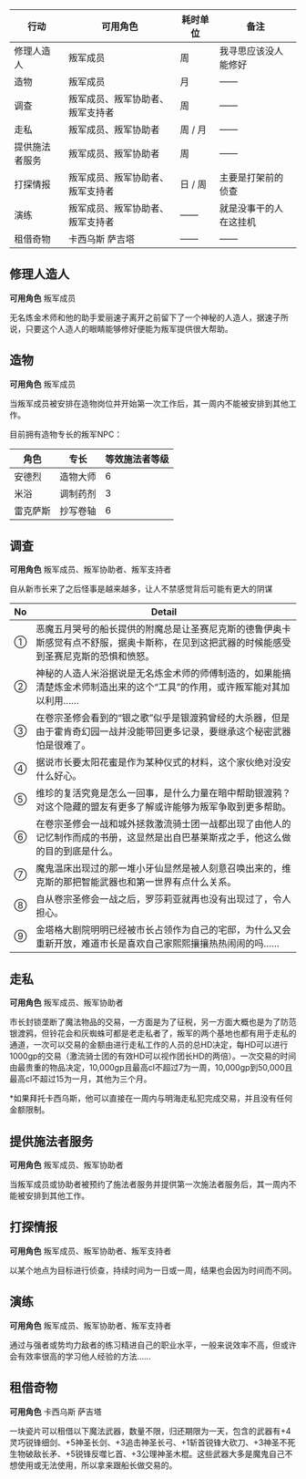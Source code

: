 | 行动           | 可用角色                         | 耗时单位 | 备注                   |
| -------------- | -------------------------------- | -------- | ---------------------- |
| 修理人造人     | 叛军成员                         | 周       | 我寻思应该没人能修好   |
| 造物           | 叛军成员                         | 月       | ——                     |
| 调查           | 叛军成员、叛军协助者、叛军支持者 | 周       | ——                     |
| 走私           | 叛军成员、叛军协助者             | 周 / 月  | ——                     |
| 提供施法者服务 | 叛军成员、叛军协助者             | 周       | ——                     |
| 打探情报       | 叛军成员、叛军协助者、叛军支持者 | 日 / 周  | 主要是打架前的侦查     |
| 演练           | 叛军成员、叛军协助者、叛军支持者 | ——       | 就是没事干的人在这挂机 |
| 租借奇物       | 卡西乌斯 萨吉塔                  | ——       | ——                     |



## 修理人造人

**可用角色** 叛军成员

无名炼金术师和他的助手爱丽速子离开之前留下了一个神秘的人造人，据速子所说，只要这个人造人的眼睛能够修好便能为叛军提供很大帮助。



## 造物

**可用角色** 叛军成员

当叛军成员被安排在造物岗位并开始第一次工作后，其一周内不能被安排到其他工作。

目前拥有造物专长的叛军NPC：

| 角色     | 专长     | 等效施法者等级 |
| -------- | -------- | -------------- |
| 安德烈   | 造物大师 | 6              |
| 米浴     | 调制药剂 | 3              |
| 雷克萨斯 | 抄写卷轴 | 6              |



## 调查

**可用角色** 叛军成员、叛军协助者、叛军支持者

自从新市长来了之后怪事是越来越多，让人不禁感觉背后可能有更大的阴谋

| No   | Detail                                                       |
| ---- | ------------------------------------------------------------ |
| ①    | 恶魔五月哭号的船长提供的附魔总是让圣赛尼克斯的德鲁伊奥卡斯感觉有点不舒服，据奥卡斯称，在见到这把武器的时候能感受到圣赛尼克斯的恐惧和愤怒。 |
| ②    | 神秘的人造人米浴据说是无名炼金术师的师傅制造的，如果能搞清楚炼金术师制造出来的这个“工具”的作用，或许叛军能对其加以利用…… |
| ③    | 在卷宗圣修会看到的“银之歌”似乎是银渡鸦曾经的大杀器，但是由于霍肯奇幻园一战并没能带回更多记录，要继承这个秘密武器怕是很难了。 |
| ④    | 据说市长要太阳花蜜是作为某种仪式的材料，这个家伙绝对没安什么好心。 |
| ⑤    | 维珍的复活究竟是怎么一回事，是什么力量在暗中帮助银渡鸦？对这个隐藏的盟友有更多了解或许能够为叛军争取到更多帮助。 |
| ⑥    | 在卷宗圣修会一战和城外拯救激流骑士团一战都出现了由他人的记忆制作而成的书册，这显然是出自巴基莱斯戎之手，他这么做的目的到底是什么。 |
| ⑦    | 魔鬼温床出现过的那一堆小牙仙显然是被人刻意召唤出来的，维克斯的那把智能武器也和第一世界有点什么关系。 |
| ⑧    | 自从卷宗圣修会一战之后，罗莎莉亚就再也没有出现过了，令人担心。 |
| ⑨    | 金塔格大剧院明明已经被市长占领作为自己的宅邸，为什么又会重新开放，难道市长是喜欢自己家熙熙攘攘热热闹闹的吗…… |



## 走私

**可用角色** 叛军成员、叛军协助者

市长封锁垄断了魔法物品的交易，一方面是为了征税，另一方面大概也是为了防范银渡鸦，但铃花会和灰蜘蛛可都是老走私者了，叛军的两个基地也都有用于走私的通道，一次可以交易的金额由进行走私工作的人员的总HD决定，每HD可以进行1000gp的交易（激流骑士团的有效HD可以视作团长HD的两倍）。一次交易的时间由最贵重的物品决定，10,000gp且最高cl不超过7为一周，10,000gp到50,000且最高cl不超过15为一月，其他为三个月。

*如果拜托卡西乌斯，他可以直接在一周内与明海走私犯完成交易，并且没有任何金额限制。



## 提供施法者服务

**可用角色** 叛军成员、叛军协助者

当叛军成员或协助者被预约了施法者服务并提供第一次施法者服务后，其一周内不能被安排到其他工作。



## 打探情报

**可用角色** 叛军成员、叛军协助者、叛军支持者

以某个地点为目标进行侦查，持续时间为一日或一周，结果也会因为时间而不同。



## 演练

**可用角色** 叛军成员、叛军协助者、叛军支持者

通过与强者或势均力敌者的练习精进自己的职业水平，一般来说效率不高，但或许会有效率很高的学习他人经验的方法……



## 租借奇物

**可用角色** 卡西乌斯 萨吉塔

一块瓷片可以租借以下魔法武器，数量不限，归还期限为一天，包含的武器有+4灵巧锐锋细剑、+5神圣长剑、+3追击神圣长弓、+1斩首锐锋大砍刀、+3神圣不死生物破敌长矛、+5锐锋反噬匕首、+3公理神圣木棍。这些武器大多是魔鬼自己不想使用或无法使用，所以拿来跟船长做交易的。

